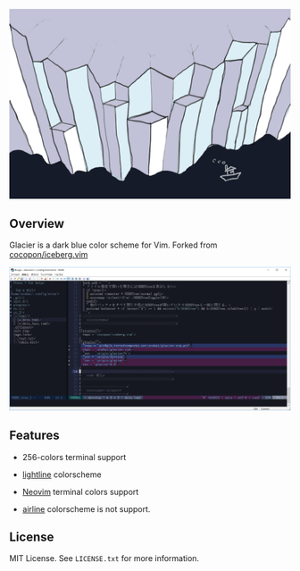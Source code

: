 ![Glacier](./glacier.png)




Overview
--------
Glacier is a dark blue color scheme for Vim. Forked from [cocopon/iceberg.vim](https://github.com/cocopon/iceberg.vim)



![Screenshot](./screenshot-000.png)


Features
--------
- 256-colors terminal support
- [lightline][lightline] colorscheme
- [Neovim][neovim] terminal colors support





- [airline][airline] colorscheme is not support.




License
-------
MIT License. See `LICENSE.txt` for more information.




[airline]:https://github.com/vim-airline/vim-airline/
[lightline]:https://github.com/itchyny/lightline.vim
[neovim]:https://neovim.io/
